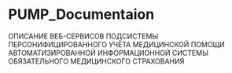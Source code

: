 # PUMP_Documentaion
ОПИСАНИЕ ВЕБ-СЕРВИСОВ ПОДСИСТЕМЫ ПЕРСОНИФИЦИРОВАННОГО УЧЁТА МЕДИЦИНСКОЙ ПОМОЩИ АВТОМАТИЗИРОВАННОЙ ИНФОРМАЦИОННОЙ СИСТЕМЫ ОБЯЗАТЕЛЬНОГО МЕДИЦИНСКОГО СТРАХОВАНИЯ
